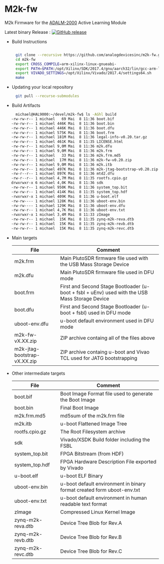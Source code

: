 # M2k-fw
M2k Firmware for the [ADALM-2000](https://wiki.analog.com/university/tools/m2k "ADALM-2000 Wiki Page") Active Learning Module

Latest binary Release : [![GitHub release](https://img.shields.io/github/release/analogdevicesinc/m2k-fw.svg)](https://github.com/analogdevicesinc/m2k-fw/releases/latest)

* Build Instructions
 ```bash
 
      git clone --recursive https://github.com/analogdevicesinc/m2k-fw.git
      cd m2k-fw
      export CROSS_COMPILE=arm-xilinx-linux-gnueabi-
      export PATH=$PATH:/opt/Xilinx/SDK/2017.4/gnu/aarch32/lin/gcc-arm-linux-gnueabi/bin
      export VIVADO_SETTINGS=/opt/Xilinx/Vivado/2017.4/settings64.sh
      make
 
 ```
 
 * Updating your local repository 
 ```bash 
      git pull --recurse-submodules
  ```
 
* Build Artifacts
 ```bash
      michael@HAL9000:~/devel/m2k-fw$ ls -AGhl build
	-rw-rw-r-- 1 michael   69 Mai  8 11:36 boot.bif
	-rw-rw-r-- 1 michael 446K Mai  8 11:36 boot.bin
	-rw-rw-r-- 1 michael 446K Mai  8 11:36 boot.dfu
	-rw-rw-r-- 1 michael 575K Mai  8 11:36 boot.frm
	-rw-rw-r-- 1 michael 181M Mai  8 11:36 legal-info-v0.20.tar.gz
	-rw-rw-r-- 1 michael 461K Mai  8 11:35 LICENSE.html
	-rw-rw-r-- 1 michael 9,0M Mai  8 11:36 m2k.dfu
	-rw-rw-r-- 1 michael 9,0M Mai  8 11:36 m2k.frm
	-rw-rw-r-- 1 michael   33 Mai  8 11:36 m2k.frm.md5
	-rw-rw-r-- 1 michael  17M Mai  8 11:36 m2k-fw-v0.20.zip
	-rw-rw-r-- 1 michael 9,0M Mai  8 11:36 m2k.itb
	-rw-rw-r-- 1 michael 497K Mai  8 11:36 m2k-jtag-bootstrap-v0.20.zip
	-rw-r--r-- 1 michael 897K Mai  8 11:36 mtd2.dfu
	-rw-r--r-- 1 michael 4,7M Mai  8 11:35 rootfs.cpio.gz
	drwxrwxr-x 6 michael 4,0K Mai  8 11:36 sdk
	-rw-rw-r-- 1 michael 950K Mai  8 11:36 system_top.bit
	-rw-rw-r-- 1 michael 414K Mai  8 11:35 system_top.hdf
	-rwxrwxr-x 1 michael 409K Mai  8 11:36 u-boot.elf
	-rw-rw---- 1 michael 128K Mai  8 11:36 uboot-env.bin
	-rw-rw---- 1 michael 129K Mai  8 11:36 uboot-env.dfu
	-rw-rw-r-- 1 michael 4,7K Mai  8 11:36 uboot-env.txt
	-rwxrwxr-x 1 michael 3,4M Mai  8 11:33 zImage
	-rw-rw-r-- 1 michael  15K Mai  8 11:35 zynq-m2k-reva.dtb
	-rw-rw-r-- 1 michael  15K Mai  8 11:35 zynq-m2k-revb.dtb
	-rw-rw-r-- 1 michael  15K Mai  8 11:35 zynq-m2k-revc.dtb
 ```
 
 * Main targets
 
     | File  | Comment |
     | ------------- | ------------- | 
     | m2k.frm | Main PlutoSDR firmware file used with the USB Mass Storage Device |
     | m2k.dfu | Main PlutoSDR firmware file used in DFU mode |
     | boot.frm  | First and Second Stage Bootloader (u-boot + fsbl + uEnv) used with the USB Mass Storage Device |
     | boot.dfu  | First and Second Stage Bootloader (u-boot + fsbl) used in DFU mode |
     | uboot-env.dfu  | u-boot default environment used in DFU mode |
     | m2k-fw-vX.XX.zip  | ZIP archive containg all of the files above |
     | m2k-jtag-bootstrap-vX.XX.zip  | ZIP archive containg u-boot and Vivao TCL used for JATG bootstrapping |
 
  * Other intermediate targets

     | File  | Comment |
     | ------------- | ------------- |
     | boot.bif | Boot Image Format file used to generate the Boot Image |
     | boot.bin | Final Boot Image |
     | m2k.frm.md5 | md5sum of the m2k.frm file |
     | m2k.itb | u-boot Flattened Image Tree |
     | rootfs.cpio.gz | The Root Filesystem archive |
     | sdk | Vivado/XSDK Build folder including  the FSBL |
     | system_top.bit | FPGA Bitstream (from HDF) |
     | system_top.hdf | FPGA Hardware Description  File exported by Vivado |
     | u-boot.elf | u-boot ELF Binary |
     | uboot-env.bin | u-boot default environment in binary format created form uboot-env.txt |
     | uboot-env.txt | u-boot default environment in human readable text format |
     | zImage | Compressed Linux Kernel Image |
     | zynq-m2k-reva.dtb | Device Tree Blob for Rev.A |
     | zynq-m2k-revb.dtb | Device Tree Blob for Rev.B|  
     | zynq-m2k-revc.dtb | Device Tree Blob for Rev.C|  

 

